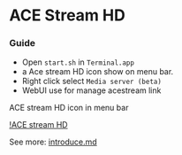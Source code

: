 # ACE Stream HD


### Guide

- Open `start.sh` in `Terminal.app`
- a Ace stream HD icon show on menu bar.
- Right click select `Media server (beta)`
- WebUI use for manage acestream link

ACE stream HD icon in menu bar

[!ACE stream HD](https://user-images.githubusercontent.com/34776076/49138635-ae1b4980-f32a-11e8-8c21-d0f6f38a7b4e.png)

See more: [introduce.md](introduce.md)
